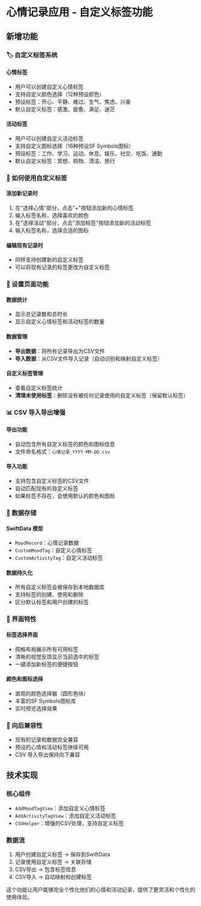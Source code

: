 # 心情记录应用 - 自定义标签功能

## 新增功能

### 🏷️ 自定义标签系统

#### 心情标签
- 用户可以创建自定义心情标签
- 支持自定义颜色选择（12种预设颜色）
- 预设标签：开心、平静、难过、生气、焦虑、兴奋
- 默认自定义标签：感激、疲惫、满足、迷茫

#### 活动标签
- 用户可以创建自定义活动标签
- 支持自定义图标选择（16种预设SF Symbols图标）
- 预设标签：工作、学习、运动、休息、娱乐、社交、吃饭、通勤
- 默认自定义标签：冥想、购物、清洁、旅行

### 📝 如何使用自定义标签

#### 添加新记录时
1. 在"选择心情"部分，点击"+"按钮添加新的心情标签
2. 输入标签名称，选择喜欢的颜色
3. 在"选择活动"部分，点击"添加标签"按钮添加新的活动标签
4. 输入标签名称，选择合适的图标

#### 编辑现有记录时
- 同样支持创建新的自定义标签
- 可以将现有记录的标签更改为自定义标签

### 🔧 设置页面功能

#### 数据统计
- 显示总记录数和总时长
- 显示自定义心情标签和活动标签的数量

#### 数据管理
- **导出数据**：将所有记录导出为CSV文件
- **导入数据**：从CSV文件导入记录（自动识别和映射自定义标签）

#### 自定义标签管理
- 查看自定义标签统计
- **清理未使用标签**：删除没有被任何记录使用的自定义标签（保留默认标签）

### 📊 CSV 导入导出增强

#### 导出功能
- 自动包含所有自定义标签的颜色和图标信息
- 文件命名格式：`心情记录_YYYY-MM-DD.csv`

#### 导入功能
- 支持包含自定义标签的CSV文件
- 自动匹配现有的自定义标签
- 如果标签不存在，会使用默认的颜色和图标

### 💾 数据存储

#### SwiftData 模型
- `MoodRecord`：心情记录数据
- `CustomMoodTag`：自定义心情标签
- `CustomActivityTag`：自定义活动标签

#### 数据持久化
- 所有自定义标签会被保存到本地数据库
- 支持标签的创建、使用和删除
- 区分默认标签和用户创建的标签

### 🎨 界面特性

#### 标签选择界面
- 网格布局展示所有可用标签
- 清晰的视觉反馈显示当前选中的标签
- 一键添加新标签的便捷按钮

#### 颜色和图标选择
- 直观的颜色选择器（圆形色块）
- 丰富的SF Symbols图标库
- 实时预览选择效果

### 🔄 向后兼容性

- 现有的记录和数据完全兼容
- 预设的心情和活动标签继续可用
- CSV 导入导出保持向下兼容

## 技术实现

### 核心组件
- `AddMoodTagView`：添加自定义心情标签
- `AddActivityTagView`：添加自定义活动标签
- `CSVHelper`：增强的CSV处理，支持自定义标签

### 数据流
1. 用户创建自定义标签 → 保存到SwiftData
2. 记录使用自定义标签 → 关联存储
3. CSV导出 → 包含标签信息
4. CSV导入 → 自动映射和创建标签

这个功能让用户能够完全个性化他们的心情和活动记录，提供了更灵活和个性化的使用体验。
